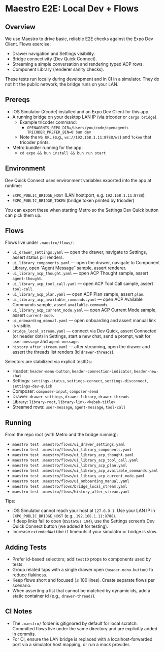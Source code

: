# Maestro E2E: Local Dev + Flows

## Overview
We use Maestro to drive basic, reliable E2E checks against the Expo Dev Client. Flows exercise:
- Drawer navigation and Settings visibility.
- Bridge connectivity (Dev Quick Connect).
- Streaming a simple conversation and rendering typed ACP rows.
- Component Library (renderer sanity checks).

These tests run locally during development and in CI in a simulator. They do not hit the public network; the bridge runs on your LAN.

## Prereqs
- iOS Simulator (Xcode) installed and an Expo Dev Client for this app.
- A running bridge on your desktop LAN IP (via tricoder or `cargo bridge`).
  - Example tricoder command:
    - `OPENAGENTS_REPO_DIR=/Users/you/code/openagents TRICODER_PREFER_BIN=0 bun dev`
  - Note the `WS URL` (e.g., `ws://192.168.1.11:8788/ws`) and `Token` that tricoder prints.
- Metro bundler running for the app:
  - `cd expo && bun install && bun run start`

## Environment
Dev Quick Connect uses environment variables exported into the app at runtime:
- `EXPO_PUBLIC_BRIDGE_HOST` (LAN host:port, e.g. `192.168.1.11:8788`)
- `EXPO_PUBLIC_BRIDGE_TOKEN` (bridge token printed by tricoder)

You can export these when starting Metro so the Settings Dev Quick button can pick them up.

## Flows
Flows live under `.maestro/flows/`:
- `ui_drawer_settings.yaml` — open the drawer, navigate to Settings, assert status pill renders.
- `ui_library_components.yaml` — open the drawer, navigate to Component Library, open “Agent Message” sample, assert renderer.
- `ui_library_acp_thought.yaml` — open ACP Thought sample, assert `agent-thought`.
- `ui_library_acp_tool_call.yaml` — open ACP Tool Call sample, assert `tool-call`.
- `ui_library_acp_plan.yaml` — open ACP Plan sample, assert `plan`.
- `ui_library_acp_available_commands.yaml` — open ACP Available Commands sample, assert `available-commands`.
- `ui_library_acp_current_mode.yaml` — open ACP Current Mode sample, assert `current-mode`.
- `ui_onboarding_manual.yaml` — open onboarding and assert manual link is visible.
- `bridge_local_stream.yaml` — connect via Dev Quick, assert Connected (or header dot) in Settings, start a new chat, send a prompt, wait for `user-message` and `agent-message`.
- `history_after_stream.yaml` — after streaming, open the drawer and assert the threads list renders (id `drawer-threads`).

Selectors are stabilized via explicit testIDs:
- Header: `header-menu-button`, `header-connection-indicator`, `header-new-chat`
- Settings: `settings-status`, `settings-connect`, `settings-disconnect`, `settings-dev-quick`
- Composer: `composer-input`, `composer-send`
- Drawer: `drawer-settings`, `drawer-library`, `drawer-threads`
- Library: `library-root`, `library-link-<kebab-title>`
- Streamed rows: `user-message`, `agent-message`, `tool-call`

## Running
From the repo root (with Metro and the bridge running):
- `maestro test .maestro/flows/ui_drawer_settings.yaml`
- `maestro test .maestro/flows/ui_library_components.yaml`
- `maestro test .maestro/flows/ui_library_acp_thought.yaml`
- `maestro test .maestro/flows/ui_library_acp_tool_call.yaml`
- `maestro test .maestro/flows/ui_library_acp_plan.yaml`
- `maestro test .maestro/flows/ui_library_acp_available_commands.yaml`
- `maestro test .maestro/flows/ui_library_acp_current_mode.yaml`
- `maestro test .maestro/flows/ui_onboarding_manual.yaml`
- `maestro test .maestro/flows/bridge_local_stream.yaml`
- `maestro test .maestro/flows/history_after_stream.yaml`

Tips:
- iOS Simulator cannot reach your host at `127.0.0.1`. Use your LAN IP in `EXPO_PUBLIC_BRIDGE_HOST` (e.g., `192.168.1.11:8788`).
- If deep links fail to open (`OSStatus 194`), use the Settings screen’s Dev Quick Connect button (we added it for testing).
- Increase `extendedWaitUntil` timeouts if your simulator or bridge is slow.

## Adding Tests
- Prefer id-based selectors; add `testID` props to components used by tests.
- Group related taps with a single drawer open (`header-menu-button`) to reduce flakiness.
- Keep flows short and focused (≤ 100 lines). Create separate flows per scenario.
- When asserting a list that cannot be matched by dynamic ids, add a static container id (e.g., `drawer-threads`).

## CI Notes
- The `.maestro/` folder is gitignored by default for local scratch. Committed flows live under the same directory and are explicitly added in commits.
- For CI, ensure the LAN bridge is replaced with a localhost-forwarded port via a simulator host mapping, or run a mock provider.

